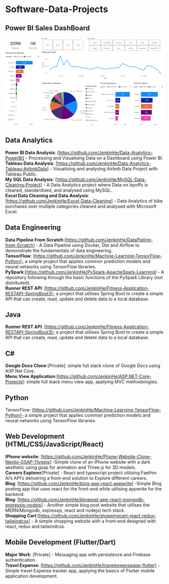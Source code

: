 # Software-Data-Projects

## Power BI Sales DashBoard
![GitHub Logo](https://github.com/JenkinHe/Software-Data-Projects/blob/main/Sales%20Dashboard.png)

## Data Analytics<br>
**Power BI Data Analysis**: [https://github.com/JenkinHe/Data-Analytics-PowerBI] - Processing and Visualising Data on a Dashboard using Power BI.<br>
**Tableau Data Analysis**: [https://github.com/JenkinHe/Data-Analytics-Tableau-AirbnbData] - Visualising and analysing Airbnb Data Project with Tableau Public.<br>
**My SQL Data Analysis**: [https://github.com/JenkinHe/MySQL-Data-Cleaning-Project] - A Data Analytics project where Data on layoffs is cleaned, standardised, and analysed using MySQL.<br>
**Excel Data Cleaning and Data Analysis**:[https://github.com/JenkinHe/Excel-Data-Cleaning] - Data Analytics of bike purchases over multiple categories cleaned and analysed with Microsoft Excel.<br>

## Data Engineering<br>
**Data Pipeline From Scratch**:[https://github.com/JenkinHe/DataPipline-from-Scratch] - A Data Pipeline using Docker, Dbt and Airflow to demonstrate the fundamentals of data engineering.<br>
**TensorFlow**: [https://github.com/JenkinHe/Machine-Learning-TensorFlow-Python]- a simple project that applies common prediction models and neural networks using TensorFlow libraries.<br>
**PySpark**:[https://github.com/JenkinHe/PySpark-ApacheSpark-Learning] - A repository following through the basic functions of the PySpark Library (not distributed).<br>
**Runner REST API**: [https://github.com/JenkinHe/Fitness-Application-RESTAPI-SpringBoot3]-  a project that utilises Spring Boot to create a simple API that can create, read, update and delete data to a local database.<br>

## Java<br>
**Runner REST API**: [https://github.com/JenkinHe/Fitness-Application-RESTAPI-SpringBoot3]-  a project that utilises Spring Boot to create a simple API that can create, read, update and delete data to a local database.<br>
## C#<br>
**Google Docs Clone**:[Private]: simple full stack clone of Google Docs using ASP.Net Core.<br>
**Menu View Application**:[https://github.com/JenkinHe/ASP.NET-Core-Projects]: simple full stack menu view app, applying MVC methodologies.<br>
## Python<br>
TensorFlow: [https://github.com/JenkinHe/Machine-Learning-TensorFlow-Python]- a simple project that applies common prediction models and neural networks using TensorFlow libraries.<br>

## Web Development (HTML/CSS/JavaScript/React)<br>
**IPhone website**: [https://github.com/JenkinHe/Phone-Website-Clone-Nextjs-GSAP-Threejs]  -Simple clone of an iPhone website with a dark aesthetic using gsap for animation and Three.js for 3D models.<br>
**Careers Explorer**[Private] - React and typescript project utilising Faethm AI’s API’s delivering a front-end solution to Explore different careers.<br>
**Blog**: [https://github.com/JenkinHe/blog-app-react-appwrite] -Simple Blog posting app that uses react for the front-end while utilising appwrite for the backend.<br>
**Blog**: [https://github.com/JenkinHe/blogpost-app-react-mongodb-expressjs-nodejs] - Another simple blog post website that utilises the MERN(Mongodb, expressjs, react and nodejs) tech stack.<br>
**Shopping Cart**:[https://github.com/JenkinHe/shoppingcart-react-redux-tailwindcss] - A simple shopping website with a front-end designed with react, redux and tailwindcss.<br>
## Mobile Development (Flutter/Dart)<br>
**Major Work**: [Private] - Messaging app with persistence and Firebase authentication.<br>
**Travel Expense**: [https://github.com/JenkinHe/travelexpenseapp-flutter] - Simple travel Expense tracker app, applying the basics of Flutter mobile application development.<br>

